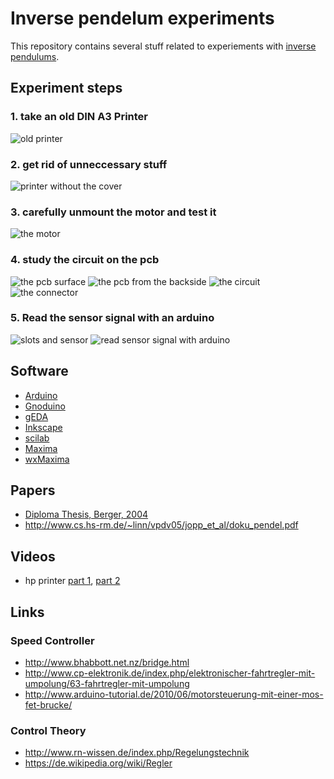 # Inverse pendelum experiments

This repository contains several stuff related to
experiements with
[inverse pendulums](https://en.wikipedia.org/wiki/Inverted_pendulum).

## Experiment steps

### 1. take an old DIN A3 Printer

![old printer](https://raw.github.com/flosse/inversePendulumExperiments/master/pics/oldPrinter.jpg)

### 2. get rid of unneccessary stuff

![printer without the cover](https://raw.github.com/flosse/inversePendulumExperiments/master/pics/nakedPrinter.jpg)

### 3. carefully unmount the motor and test it

![the motor](https://raw.github.com/flosse/inversePendulumExperiments/master/pics/motor.jpg)

### 4. study the circuit on the pcb

![the pcb surface](https://raw.github.com/flosse/inversePendulumExperiments/master/pics/pcbTop.jpg)
![the pcb from the backside](https://raw.github.com/flosse/inversePendulumExperiments/master/pics/pcbBottom.jpg)
![the circuit](https://raw.github.com/flosse/inversePendulumExperiments/master/pics/motorScheme.png)
![the connector](https://raw.github.com/flosse/inversePendulumExperiments/master/pics/connectorMap.png)

### 5. Read the sensor signal with an arduino

![slots and sensor](https://raw.github.com/flosse/inversePendulumExperiments/master/pics/motorBack.jpg)
![read sensor signal with arduino](https://raw.github.com/flosse/inversePendulumExperiments/master/pics/sensorReadWithArduino.jpg)

## Software

- [Arduino](http://www.arduino.cc/)
- [Gnoduino](http://gnome.eu.org/index.php/Gnoduino)
- [gEDA](http://www.geda-project.org/)
- [Inkscape](http://www.inkscape.org/)
- [scilab](http://www.scilab.org/)
- [Maxima](https://github.com/andrejv/maxima)
- [wxMaxima](https://github.com/andrejv/wxmaxima)

## Papers

- [Diploma Thesis, Berger, 2004](http://www.qucosa.de/fileadmin/data/qucosa/documents/6163/DA_InversesPendel_BBerger.pdf)
- http://www.cs.hs-rm.de/~linn/vpdv05/jopp_et_al/doku_pendel.pdf

## Videos

- hp printer [part 1](http://www.youtube.com/watch?v=YJTTbCwxDlY), [part 2](http://www.youtube.com/watch?v=lJkTyvPkd4A)

## Links

### Speed Controller

- http://www.bhabbott.net.nz/bridge.html
- http://www.cp-elektronik.de/index.php/elektronischer-fahrtregler-mit-umpolung/63-fahrtregler-mit-umpolung
- http://www.arduino-tutorial.de/2010/06/motorsteuerung-mit-einer-mos-fet-brucke/

### Control Theory

- http://www.rn-wissen.de/index.php/Regelungstechnik
- https://de.wikipedia.org/wiki/Regler
